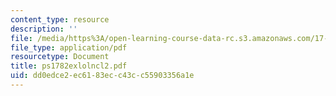 ```yaml
---
content_type: resource
description: ''
file: /media/https%3A/open-learning-course-data-rc.s3.amazonaws.com/17-872-quantitative-research-in-political-science-and-public-policy-spring-2004/dd0edce2ec6183ecc43cc55903356a1e_ps1782exlolncl2.pdf
file_type: application/pdf
resourcetype: Document
title: ps1782exlolncl2.pdf
uid: dd0edce2-ec61-83ec-c43c-c55903356a1e
---
```

